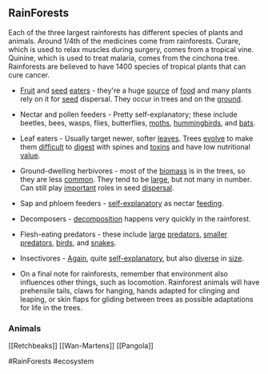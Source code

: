 ## RainForests

Each of the three largest rainforests has different species of plants and animals. Around 1/4th of the medicines come from rainforests. Curare, which is used to relax muscles during surgery, comes from a tropical vine. Quinine, which is used to treat malaria, comes from the cinchona tree. Rainforests are believed to have 1400 species of tropical plants that can cure cancer.
-   [Fruit](https://en.wikipedia.org/wiki/Toucan) and [seed](https://en.wikipedia.org/wiki/Hornbill) [eaters](https://en.wikipedia.org/wiki/Pteropus) - they're a huge [source](https://en.wikipedia.org/wiki/Peccary) of [food](https://en.wikipedia.org/wiki/Babirusa) and many plants rely on it for [seed](https://en.wikipedia.org/wiki/Agouti) dispersal. They occur in trees and on the [ground](https://en.wikipedia.org/wiki/Giant_forest_hog).
    
-   Nectar and pollen feeders - Pretty self-explanatory; these include beetles, bees, wasps, flies, butterflies, [moths](https://en.wikipedia.org/wiki/Lepidoptera), [hummingbirds](https://en.wikipedia.org/wiki/Hummingbird), and [bats](https://en.wikipedia.org/wiki/Long-tongued_nectar_bat).
    
-   Leaf eaters - Usually target newer, softer [leaves](https://en.wikipedia.org/wiki/Caterpillar). Trees [evolve](https://en.wikipedia.org/wiki/Leafcutter_ant) to make them [difficult](https://en.wikipedia.org/wiki/Proboscis_monkey) to [digest](https://en.wikipedia.org/wiki/Black-and-white_colobus) with spines and [toxins](https://en.wikipedia.org/wiki/Hoatzin) and have low nutritional [value](https://en.wikipedia.org/wiki/Sloth).
    
-   Ground-dwelling herbivores - most of the [biomass](https://en.wikipedia.org/wiki/Gaur) is in the trees, so they are less [common](https://en.wikipedia.org/wiki/Tapir). They tend to be [large](https://en.wikipedia.org/wiki/Sumatran_rhinoceros), but not many in number. Can still play [important](https://en.wikipedia.org/wiki/Gorilla) roles in seed [dispersal](https://en.wikipedia.org/wiki/Asian_elephant).
    
-   Sap and phloem feeders - [self-explanatory](https://en.wikipedia.org/wiki/Pyrops_candelaria) as nectar [feeding](https://en.wikipedia.org/wiki/Pygmy_marmoset).
    
-   Decomposers - [decomposition](https://en.wikipedia.org/wiki/Termite) happens very quickly in the rainforest.
    
-   Flesh-eating predators - these include [large](https://en.wikipedia.org/wiki/Jaguar) [predators](https://en.wikipedia.org/wiki/Tiger), [smaller](https://en.wikipedia.org/wiki/Ocelot) [predators](https://en.wikipedia.org/wiki/Viverridae), [birds](https://en.wikipedia.org/wiki/Harpy_eagle), and [snakes](https://en.wikipedia.org/wiki/Reticulated_python).
    
-   Insectivores - [Again](https://en.wikipedia.org/wiki/Tamandua), quite [self-explanatory](https://en.wikipedia.org/wiki/Pangolin), but also [diverse](https://en.wikipedia.org/wiki/Chameleon) in [size](https://en.wikipedia.org/wiki/Giant_anteater).
    
-   On a final note for rainforests, remember that environment also influences other things, such as locomotion. Rainforest animals will have prehensile tails, claws for hanging, hands adapted for clinging and leaping, or skin flaps for gliding between trees as possible adaptations for life in the trees.

### Animals
[[Retchbeaks]]
[[Wan-Martens]]
[[Pangola]]

#RainForests #ecosystem 
